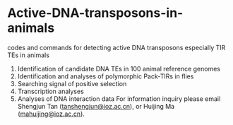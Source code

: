 # Active-DNA-transposons-in-animals
codes and commands for detecting active DNA transposons especially TIR TEs in animals

1. Identification of candidate DNA TEs in 100 animal reference genomes
2. Identification and analyses of polymorphic Pack-TIRs in flies
3. Searching signal of positive selection
4. Transcription analyses
5. Analyses of DNA interaction data
For information inquiry please email Shengjun Tan (tanshengjun@ioz.ac.cn), or Huijing Ma (mahuijing@ioz.ac.cn).
